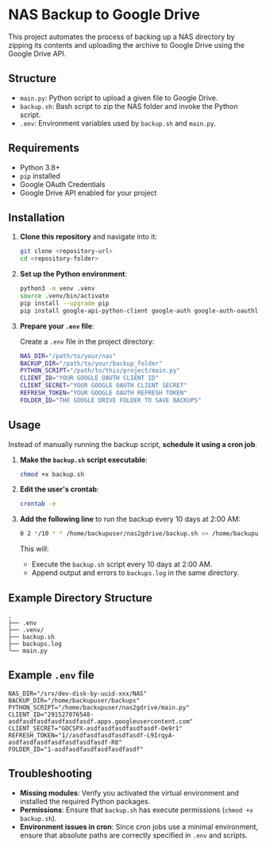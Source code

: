 # NAS Backup to Google Drive

This project automates the process of backing up a NAS directory by zipping its contents and uploading the archive to Google Drive using the Google Drive API.

## Structure

- `main.py`: Python script to upload a given file to Google Drive.
- `backup.sh`: Bash script to zip the NAS folder and invoke the Python script.
- `.env`: Environment variables used by `backup.sh` and `main.py`.

## Requirements

- Python 3.8+
- `pip` installed
- Google OAuth Credentials
- Google Drive API enabled for your project

## Installation

1. **Clone this repository** and navigate into it:

   ```bash
   git clone <repository-url>
   cd <repository-folder>
   ```

2. **Set up the Python environment**:

   ```bash
   python3 -m venv .venv
   source .venv/bin/activate
   pip install --upgrade pip
   pip install google-api-python-client google-auth google-auth-oauthlib python-dotenv
   ```

3. **Prepare your `.env` file**:

   Create a `.env` file in the project directory:

   ```bash
   NAS_DIR="/path/to/your/nas"
   BACKUP_DIR="/path/to/your/backup_folder"
   PYTHON_SCRIPT="/path/to/this/project/main.py"
   CLIENT_ID="YOUR GOOGLE OAUTH CLIENT ID"
   CLIENT_SECRET="YOUR GOOGLE OAUTH CLIENT SECRET"
   REFRESH_TOKEN="YOUR GOOGLE OAUTH REFRESH TOKEN"
   FOLDER_ID="THE GOOGLE DRIVE FOLDER TO SAVE BACKUPS"
   ```

## Usage

Instead of manually running the backup script, **schedule it using a cron job**.

1. **Make the `backup.sh` script executable**:

   ```bash
   chmod +x backup.sh
   ```

2. **Edit the user's crontab**:

   ```bash
   crontab -e
   ```

3. **Add the following line** to run the backup every 10 days at 2:00 AM:

   ```bash
   0 2 */10 * * /home/backupuser/nas2gdrive/backup.sh >> /home/backupuser/nas2gdrive backups.log 2>&1
   ```

   This will:
   - Execute the `backup.sh` script every 10 days at 2:00 AM.
   - Append output and errors to `backups.log` in the same directory.

## Example Directory Structure

```
.
├── .env
├── .venv/
├── backup.sh
├── backups.log
└── main.py
```

## Example `.env` file

```dotenv
NAS_DIR="/srv/dev-disk-by-uuid-xxx/NAS"
BACKUP_DIR="/home/backupuser/backups"
PYTHON_SCRIPT="/home/backupuser/nas2gdrive/main.py"
CLIENT_ID="291527076548-asdfasdfasdfasdfasdfasdf.apps.googleusercontent.com"
CLIENT_SECRET="GOCSPX-asdfasdfasdfasdfasdf-Oe9r1"
REFRESH_TOKEN="1//asdfasdfasdfasdfasdf-L9IrqyA-asdfasdfasdfasdfasdfasdfasdf-R8"
FOLDER_ID="1-asdfasdfasdfasdfasdfasdf"
```

## Troubleshooting

- **Missing modules**: Verify you activated the virtual environment and installed the required Python packages.
- **Permissions**: Ensure that `backup.sh` has execute permissions (`chmod +x backup.sh`).
- **Environment issues in cron**: Since cron jobs use a minimal environment, ensure that absolute paths are correctly specified in `.env` and scripts.
